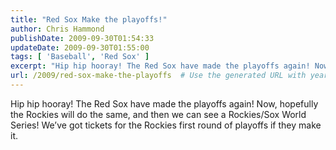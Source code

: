 ```yaml
---
title: "Red Sox Make the playoffs!"
author: Chris Hammond
publishDate: 2009-09-30T01:54:33
updateDate: 2009-09-30T01:55:00
tags: [ 'Baseball', 'Red Sox' ]
excerpt: "Hip hip hooray! The Red Sox have made the playoffs again! Now, hopefully the Rockies will do the same, and then we can see a Rockies/Sox World Series! We’ve got tickets for the Rockies first round of playoffs if they make it."
url: /2009/red-sox-make-the-playoffs  # Use the generated URL with year
---
```

<p>Hip hip hooray! The Red Sox have made the playoffs again! Now, hopefully the Rockies will do the same, and then we can see a Rockies/Sox World Series! We’ve got tickets for the Rockies first round of playoffs if they make it.</p>
